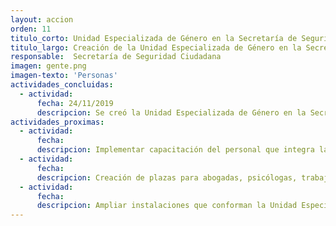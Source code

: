 ```yaml
---
layout: accion
orden: 11
titulo_corto: Unidad Especializada de Género en la Secretaría de Seguridad Ciudadana
titulo_largo: Creación de la Unidad Especializada de Género en la Secretaría de Seguridad Ciudadana para la atención integral y oportuna de delitos cometidos en contra de las mujeres
responsable:  Secretaría de Seguridad Ciudadana
imagen: gente.png
imagen-texto: 'Personas'
actividades_concluidas:
  - actividad:
      fecha: 24/11/2019
      descripcion: Se creó la Unidad Especializada de Género en la Secretaría de Seguridad Ciudadana que atenderá los casos de violencia de las mujeres policías y, en un futuro, extenderá sus funciones a todas las mujeres de la Ciudad de México. Está integrada por 16 mujeres policías y cuenta con 6 patrullas para el apoyo de su labor
actividades_proximas:
  - actividad:
      fecha:
      descripcion: Implementar capacitación del personal que integra la Unidad.
  - actividad:
      fecha:
      descripcion: Creación de plazas para abogadas, psicólogas, trabajadoras sociales y policías.
  - actividad:
      fecha:
      descripcion: Ampliar instalaciones que conforman la Unidad Especializada de Género
---
```

